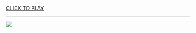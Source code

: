 
<a href="https://premium76.site?title=unblocked_website_games&ref=13M">CLICK TO PLAY</a></h3>
<hr>

<a href="https://premium76.site?title=unblocked_website_games&ref=13M"><img src="https://clearcache.store/games.png"></a>


